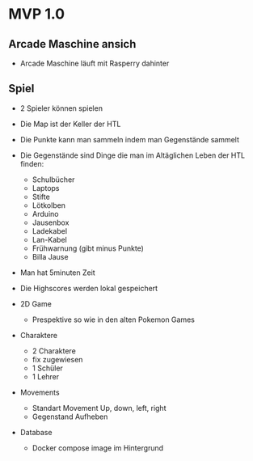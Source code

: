 # MVP 1.0 

## Arcade Maschine ansich
- Arcade Maschine läuft mit Rasperry dahinter


## Spiel  
- 2 Spieler können spielen 
- Die Map ist der Keller der HTL  
- Die Punkte kann man sammeln indem man Gegenstände sammelt
- Die Gegenstände sind Dinge die man im Altäglichen Leben der HTL finden:   
    - Schulbücher
    - Laptops
    - Stifte
    - Lötkolben
    - Arduino
    - Jausenbox
    - Ladekabel
    - Lan-Kabel
    - Frühwarnung (gibt minus Punkte)
    - Billa Jause
- Man hat 5minuten Zeit
- Die Highscores werden lokal gespeichert
- 2D Game 
    - Prespektive so wie in den alten Pokemon Games
- Charaktere
    - 2 Charaktere 
    - fix zugewiesen
    - 1 Schüler
    - 1 Lehrer
- Movements
    - Standart Movement Up, down, left, right
    - Gegenstand Aufheben
   
- Database
    - Docker compose image im Hintergrund
